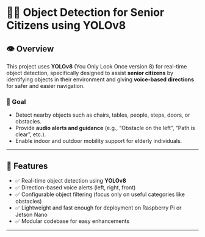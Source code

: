 # 🧓🎯 Object Detection for Senior Citizens using YOLOv8

## 👁️ Overview

This project uses **YOLOv8** (You Only Look Once version 8) for real-time object detection, specifically designed to assist **senior citizens** by identifying objects in their environment and giving **voice-based directions** for safer and easier navigation.

### 🎯 Goal
- Detect nearby objects such as chairs, tables, people, steps, doors, or obstacles.
- Provide **audio alerts and guidance** (e.g., “Obstacle on the left”, “Path is clear”, etc.).
- Enable indoor and outdoor mobility support for elderly individuals.

---

## 🔧 Features

- ✅ Real-time object detection using **YOLOv8**
- ✅ Direction-based voice alerts (left, right, front)
- ✅ Configurable object filtering (focus only on useful categories like obstacles)
- ✅ Lightweight and fast enough for deployment on Raspberry Pi or Jetson Nano
- ✅ Modular codebase for easy enhancements

---


